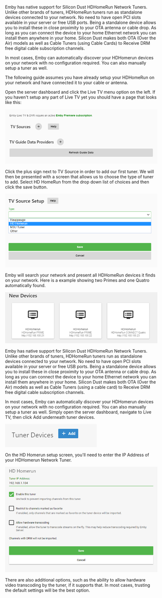 Emby has native support for Silicon Dust HDHomeRun Network Tuners. Unlike other brands of tuners, HDHomeRun tuners run as standalone devices connected to your network. No need to have open PCI slots available in your server or free USB ports. Being a standalone device allows you to install these in close proximity to your OTA antenna or cable drop. As long as you can connect the device to your home Ethernet network you can install them anywhere in your home. Silicon Dust makes both OTA (Over the Air) models as well as Cable Tuners (using Cable Cards) to Receive DRM free digital cable subscription channels.

In most cases, Emby can automatically discover your HDHomerun devices on your network with no configuration required. You can also manually setup a tuner as well. 

The following guide assumes you have already setup your HDHomeRun on your network and have connected it to your cable or antenna.

Open the server dashboard and click the Live TV menu option on the left.  If you haven't setup any part of Live TV yet you should have a page that looks like this:

![hdhomerun1.png](images/server/hdhomerun1.png)

Click the plus sign next to TV Source in order to add our first tuner. We will then be presented with a screen that allows us to choose the type of tuner to add.  Select HD HomeRun from the drop down list of choices and then click the save button.

![hdhomerun2.png](images/server/hdhomerun2.png)

Emby will search your network and present all HDHomeRun devices it finds on your network.  Here is a example showing two Primes and one Quatro automatically found.

![hdhomerun3.png](images/server/hdhomerun3.png)



Emby has native support for Silicon Dust HDHomeRun Network Tuners. Unlike other brands of tuners, HDHomeRun tuners run as standalone devices connected to your network. No need to have open PCI slots available in your server or free USB ports.  Being a standalone device allows you to install these in close proximity to your OTA antenna or cable drop.  As long as you can connect the device to your home Ethernet network you can install them anywhere in your home. Silicon Dust makes both OTA (Over the Air) models as well as Cable Tuners (using a cable card) to Receive DRM free digital cable subscription channels.

In most cases, Emby can automatically discover your HDHomerun devices on your network with no configuration required. You can also manually setup a tuner as well. Simply open the server dashboard, navigate to Live TV, then click Add underneath tuner devices.

![livetvtuneradd.png](images/server/livetvtuneradd.png)

On the HD Homerun setup screen, you'll need to enter the IP Address of your HDHomerun Network Tuner.

![hdhomerunsetup.png](images/server/hdhomerunsetup.png)

There are also additional options, such as the ability to allow hardware video transcoding by the tuner, if it supports that. In most cases, trusting the default settings will be the best option.